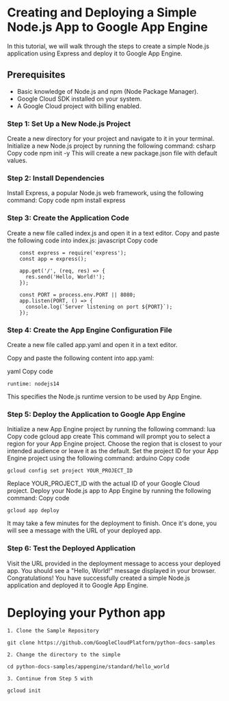 # Creating and Deploying a Simple Node.js App to Google App Engine
In this tutorial, we will walk through the steps to create a simple Node.js application using Express and deploy it to Google App Engine.

## Prerequisites
- Basic knowledge of Node.js and npm (Node Package Manager).
- Google Cloud SDK installed on your system.
- A Google Cloud project with billing enabled.


### Step 1: Set Up a New Node.js Project
Create a new directory for your project and navigate to it in your terminal.
Initialize a new Node.js project by running the following command:
csharp
Copy code
npm init -y
This will create a new package.json file with default values.
### Step 2: Install Dependencies
Install Express, a popular Node.js web framework, using the following command:
Copy code
npm install express
### Step 3: Create the Application Code
Create a new file called index.js and open it in a text editor.
Copy and paste the following code into index.js:
javascript
Copy code
``` 
    const express = require('express');
    const app = express();
    
    app.get('/', (req, res) => {
      res.send('Hello, World!');
    });

    const PORT = process.env.PORT || 8080;
    app.listen(PORT, () => {
      console.log(`Server listening on port ${PORT}`);
    });
```
### Step 4: Create the App Engine Configuration File
Create a new file called app.yaml and open it in a text editor.

Copy and paste the following content into app.yaml:

yaml
Copy code

```runtime: nodejs14```

This specifies the Node.js runtime version to be used by App Engine.

### Step 5: Deploy the Application to Google App Engine
Initialize a new App Engine project by running the following command:
lua
Copy code
gcloud app create
This command will prompt you to select a region for your App Engine project. Choose the region that is closest to your intended audience or leave it as the default.
Set the project ID for your App Engine project using the following command:
arduino
Copy code

```gcloud config set project YOUR_PROJECT_ID```

Replace YOUR_PROJECT_ID with the actual ID of your Google Cloud project.
Deploy your Node.js app to App Engine by running the following command:
Copy code

```gcloud app deploy```

It may take a few minutes for the deployment to finish. Once it's done, you will see a message with the URL of your deployed app.
### Step 6: Test the Deployed Application
Visit the URL provided in the deployment message to access your deployed app.
You should see a "Hello, World!" message displayed in your browser.
Congratulations! You have successfully created a simple Node.js application and deployed it to Google App Engine.



# Deploying your Python app

    1. Clone the Sample Repository

```git clone https://github.com/GoogleCloudPlatform/python-docs-samples```

    2. Change the directory to the simple 
  
```cd python-docs-samples/appengine/standard/hello_world```


    3. Continue from Step 5 with 
    
``` gcloud init ```
        